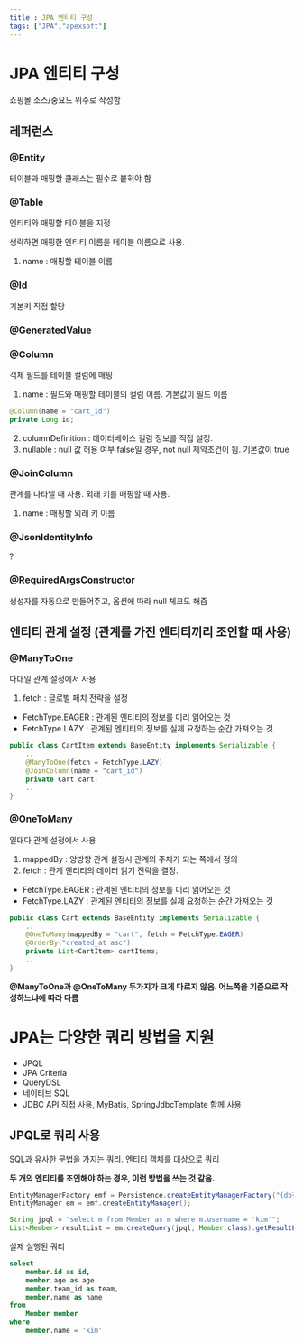 ```yaml
---
title : JPA 엔티티 구성
tags: ["JPA","apexsoft"]
---
```


# JPA 엔티티 구성

쇼핑몰 소스/중요도 위주로 작성함

## 레퍼런스

### @Entity

테이블과 매핑할 클래스는 필수로 붙혀야 함

### @Table

엔티티와 매핑할 테이블을 지정

생략하면 매핑한 엔티티 이름을 테이블 이름으로 사용.

1. name : 매핑할 테이블 이름

### @Id

기본키 직접 할당

### @GeneratedValue

### @Column

객체 필드를 테이블 컬럼에 매핑

1. name : 필드와 매핑할 테이블의 컬럼 이름. 기본값이 필드 이름

```java
@Column(name = "cart_id")
private Long id;
```

2. columnDefinition : 데이터베이스 컬럼 정보를 직접 설정.
3. nullable : null 값 허용 여부 false일 경우, not null 제약조건이 됨. 기본값이 true

### @JoinColumn

관계를 나타낼 때 사용. 외래 키를 매핑할 때 사용.

1. name : 매핑할 외래 키 이름

### @JsonIdentityInfo

?

### @RequiredArgsConstructor

생성자를 자동으로 만들어주고, 옵션에 따라 null 체크도 해줌

## 엔티티 관계 설정 (관계를 가진 엔티티끼리 조인할 때 사용)

### @ManyToOne

다대일 관계 설정에서 사용

1. fetch : 글로벌 페치 전략을 설정

- FetchType.EAGER : 관계된 엔티티의 정보를 미리 읽어오는 것
- FetchType.LAZY : 관계된 엔티티의 정보를 실제 요청하는 순간 가져오는 것

```java
public class CartItem extends BaseEntity implements Serializable {
	..
  	@ManyToOne(fetch = FetchType.LAZY)
	@JoinColumn(name = "cart_id")
	private Cart cart;
  	..
}
```

### @OneToMany

일대다 관계 설정에서 사용

1. mappedBy : 양방향 관계 설정시 관계의 주체가 되는 쪽에서 정의
2. fetch : 관계 엔티티의 데이터 읽기 전략을 결정. 

- FetchType.EAGER : 관계된 엔티티의 정보를 미리 읽어오는 것
- FetchType.LAZY : 관계된 엔티티의 정보를 실제 요청하는 순간 가져오는 것

```java
public class Cart extends BaseEntity implements Serializable {
	..
    @OneToMany(mappedBy = "cart", fetch = FetchType.EAGER)
    @OrderBy("created_at asc")
    private List<CartItem> cartItems;
    ..
}
```
**@ManyToOne과 @OneToMany 두가지가 크게 다르지 않음. 어느쪽을 기준으로 작성하느냐에 따라 다름**

# JPA는 다양한 쿼리 방법을 지원

* JPQL
* JPA Criteria
* QueryDSL
* 네이티브 SQL
* JDBC API 직접 사용, MyBatis, SpringJdbcTemplate 함께 사용

## JPQL로 쿼리 사용

SQL과 유사한 문법을 가지는 쿼리. 엔티티 객체를 대상으로 쿼리

**두 개의 엔티티를 조인해야 하는 경우, 이런 방법을 쓰는 것 같음.**

```java java
EntityManagerFactory emf = Persistence.createEntityManagerFactory("(db정보가 들어갈 듯?)");
EntityManager em = emf.createEntityManager();

String jpql = "select m from Member as m where m.username = 'kim'";
List<Member> resultList = em.createQuery(jpql, Member.class).getResultList();
```

실제 실행된 쿼리

```sql sql
select
	member.id as id,
	member.age as age
	member.team_id as team,
	member.name as name
from 
	Member member
where
	member.name = 'kim'
```